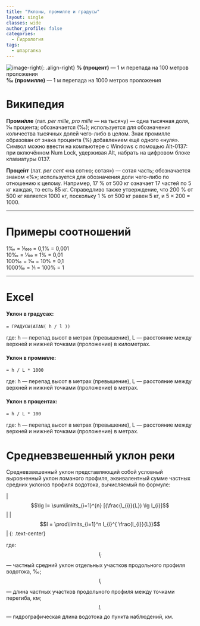 ```yaml
---
title: "Уклоны, промилле и градусы"
layout: single
classes: wide
author_profile: false
categories:
  - Гидрология
tags:
  - шпаргалка
---
```


![image-right](https://paper-attachments.dropbox.com/s_B618D916BBC37B4E007EB4D01C5783C8229388881F7B1125CA57BC51466511A8_1561442439291_opredelit_uklon_procentah.jpg){: .align-right}
**% (процент)** — 1 м перепада на 100 метров проложения  
**‰ (промилле)** — 1 м перепада на 1000 метров проложения

# Википедия
**Проми́лле** (лат. *per mille, pro mille* — на тысячу) — одна тысячная доля, 1⁄10 процента; обозначается (‰); используется для обозначения количества тысячных долей чего-либо в целом. Знак промилле образован от знака процента (%) добавлением ещё одного «нуля». Символ можно ввести на компьютере с Windows с помощью Alt-0137: при включённом Num Lock, удерживая Alt, набрать на цифровом блоке клавиатуры 0137.

**Проце́нт** (лат. *per cent* «на сотню; сотая») — сотая часть; обозначается знаком «%»; используется для обозначения доли чего-либо по отношению к целому. Например, 17 % от 500 кг означает 17 частей по 5 кг каждая, то есть 85 кг. Справедливо также утверждение, что 200 % от 500 кг является 1000 кг, поскольку 1 % от 500 кг равен 5 кг, и 5 × 200 = 1000.

----------
# Примеры соотношений

1‰ = 1⁄1000 = 0,1% = 0,001  
10‰ = 1⁄100 = 1% = 0,01  
100‰ = 1⁄10 =  10% = 0,1  
1000‰ = 1⁄1 = 100% = 1

----------
# Excel
#### Уклон в градусах:

    = ГРАДУСЫ(ATAN( h / l ))

где: h — перепад высот в метрах (превышение), L — расстояние между верхней и нижней точками (проложение) в километрах.

#### Уклон в промилле:

    = h / L * 1000

где: h — перепад высот в метрах (превышение), L — расстояние между верхней и нижней точками (проложение) в метрах.

#### Уклон в процентах:

    = h / L * 100

где: h — перепад высот в метрах (превышение), L — расстояние между верхней и нижней точками (проложение) в метрах.


# Средневзвешенный уклон реки

Средневзвешенный уклон представляющий собой условный выровненный
уклон ломаного профиля, эквивалентный сумме частных средних уклонов профиля водотока, вычисляемый по формуле:

| $$\lg I= \sum\limits_{i=1}^{n} [(\frac{l_{i}}{L}) \lg I_{i}]$$ |  | $$I = \prod\limits_{i=1}^n I_{i}^{ \frac{l_{i}}{L}}$$ |
{: .text-center}

где:
$$I_{i}$$ — частный средний уклон отдельных участков продольного профиля водотока, ‰;  
$$l_{i}$$ — длина частных участков продольного профиля между точками перегиба, км;  
$$L$$ — гидрографическая длина водотока до пункта наблюдений, км.

<script type="text/javascript" async
  src="https://cdn.mathjax.org/mathjax/latest/MathJax.js?config=TeX-MML-AM_CHTML">
</script>

